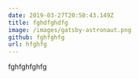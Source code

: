 ```yaml
---
date: 2019-03-27T20:50:43.149Z
title: fghdfghdfg
image: /images/gatsby-astronaut.png
github: fghfghfg
url: hfghfg
---
```

fghfghfghfg
